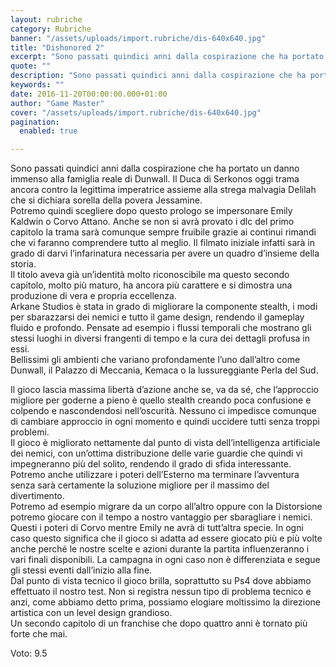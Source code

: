 ```yaml
---
layout: rubriche
category: Rubriche
banner: "/assets/uploads/import.rubriche/dis-640x640.jpg"
title: "Dishonored 2"
excerpt: "Sono passati quindici anni dalla cospirazione che ha portato un danno immenso alla famiglia reale di Dunwall. Il Duca di Serkonos oggi trama ancora contro la legittima imperatrice assieme alla strega malvagia Delilah che si dichiara sorella della povera Jessamine. Potremo quindi scegliere dopo questo prologo se impersonare Emily Kaldwin o Corvo Attano. Anche se [&hellip"
quote: ""
description: "Sono passati quindici anni dalla cospirazione che ha portato un danno immenso alla famiglia reale di Dunwall. Il Duca di Serkonos oggi trama ancora contro la legittima imperatrice assieme alla strega malvagia Delilah che si dichiara sorella della povera Jessamine. Potremo quindi scegliere dopo questo prologo se impersonare Emily Kaldwin o Corvo Attano. Anche se [&hellip"
keywords: ""
date: 2016-11-20T00:00:00.000+01:00
author: "Game Master"
cover: "/assets/uploads/import.rubriche/dis-640x640.jpg"
pagination:
  enabled: true

---
```


Sono passati quindici anni dalla cospirazione che ha portato un danno immenso alla famiglia reale di Dunwall. Il Duca di Serkonos oggi trama ancora contro la legittima imperatrice assieme alla strega malvagia Delilah che si dichiara sorella della povera Jessamine.  
Potremo quindi scegliere dopo questo prologo se impersonare Emily Kaldwin o Corvo Attano. Anche se non si avrà provato i dlc del primo capitolo la trama sarà comunque sempre fruibile grazie ai continui rimandi che vi faranno comprendere tutto al meglio. Il filmato iniziale infatti sarà in grado di darvi l’infarinatura necessaria per avere un quadro d’insieme della storia.  
Il titolo aveva già un’identità molto riconoscibile ma questo secondo capitolo, molto più maturo, ha ancora più carattere e si dimostra una produzione di vera e propria eccellenza.  
Arkane Studios è stata in grado di migliorare la componente stealth, i modi per sbarazzarsi dei nemici e tutto il game design, rendendo il gameplay fluido e profondo. Pensate ad esempio i flussi temporali che mostrano gli stessi luoghi in diversi frangenti di tempo e la cura dei dettagli profusa in essi.  
Bellissimi gli ambienti che variano profondamente l’uno dall’altro come Dunwall, il Palazzo di Meccania, Kemaca o la lussureggiante Perla del Sud.  
  
Il gioco lascia massima libertà d’azione anche se, va da sé, che l’approccio migliore per goderne a pieno è quello stealth creando poca confusione e colpendo e nascondendosi nell’oscurità. Nessuno ci impedisce comunque di cambiare approccio in ogni momento e quindi uccidere tutti senza troppi problemi.  
Il gioco è migliorato nettamente dal punto di vista dell’intelligenza artificiale dei nemici, con un’ottima distribuzione delle varie guardie che quindi vi impegneranno più del solito, rendendo il grado di sfida interessante. Potremo anche utilizzare i poteri dell’Esterno ma terminare l’avventura senza sarà certamente la soluzione migliore per il massimo del divertimento.  
Potremo ad esempio migrare da un corpo all’altro oppure con la Distorsione potremo giocare con il tempo a nostro vantaggio per sbaragliare i nemici. Questi i poteri di Corvo mentre Emily ne avrà di tutt’altra specie. In ogni caso questo significa che il gioco si adatta ad essere giocato più e più volte anche perché le nostre scelte e azioni durante la partita influenzeranno i vari finali disponibili. La campagna in ogni caso non è differenziata e segue gli stessi eventi dall’inizio alla fine.  
Dal punto di vista tecnico il gioco brilla, soprattutto su Ps4 dove abbiamo effettuato il nostro test. Non si registra nessun tipo di problema tecnico e anzi, come abbiamo detto prima, possiamo elogiare moltissimo la direzione artistica con un level design grandioso.  
Un secondo capitolo di un franchise che dopo quattro anni è tornato più forte che mai.

Voto: 9.5